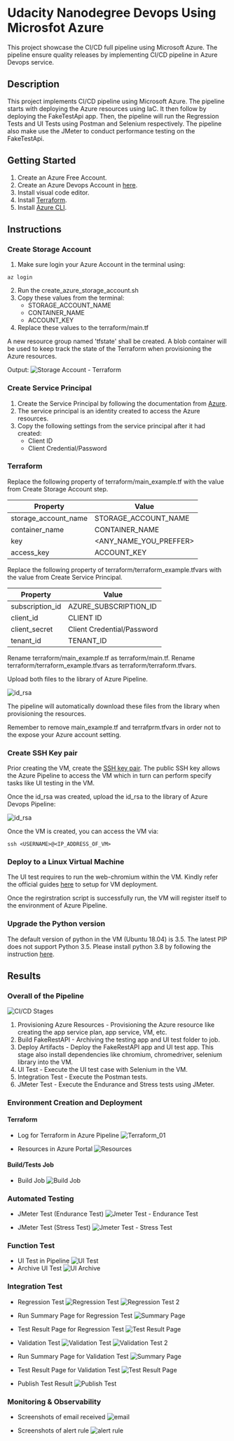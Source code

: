# Udacity Nanodegree Devops Using Microsfot Azure
This project showcase the CI/CD full pipeline using Microsoft Azure. The pipeline ensure quality releases by implementing CI/CD pipeline in Azure Devops service.

## Description
This project implements CI/CD pipeline using Microsoft Azure. The pipeline starts with deploying the Azure resources using IaC. It then follow by deploying the FakeTestApi app. Then, the pipeline will run the Regression Tests and UI Tests using Postman and Selenium respectively. The pipeline also make use the JMeter to conduct performance testing on the FakeTestApi.

## Getting Started
1. Create an Azure Free Account.
2. Create an Azure Devops Account in [here](https://dev.azure.com).
3. Install visual code editor.
4. Install [Terraform](https://learn.hashicorp.com/tutorials/terraform/install-cli).
5. Install [Azure CLI](https://docs.microsoft.com/en-us/cli/azure/install-azure-cli).

## Instructions

### Create Storage Account
1. Make sure login your Azure Account in the terminal using:
```
az login
```
2. Run the create_azure_storage_account.sh
3. Copy these values from the terminal:
    - STORAGE_ACCOUNT_NAME
    - CONTAINER_NAME
    - ACCOUNT_KEY
4. Replace these values to the terraform/main.tf

A new resource group named 'tfstate' shall be created. A blob container will be used to keep track the state of the Terraform when provisioning the Azure resources.

Output:
![Storage Account - Terraform](./screens/01_Terraform.png)

### Create Service Principal
1. Create the Service Principal by following the documentation from [Azure](https://docs.microsoft.com/en-us/azure/active-directory/develop/howto-create-service-principal-portal).
2. The service principal is an identity created to access the Azure resources.
3. Copy the following settings from the service principal after it had created:
    - Client ID
    - Client Credential/Password

### Terraform
Replace the following property of terraform/main_example.tf with the value from Create Storage Account step.

| Property | Value |
| ----------- | ----------- |
| storage_account_name | STORAGE_ACCOUNT_NAME |
| container_name | CONTAINER_NAME |
| key | <ANY_NAME_YOU_PREFFER> |
| access_key | ACCOUNT_KEY |


Replace the following property of terraform/terraform_example.tfvars with the value from Create Service Principal.

| Property | Value |
| ----------- | ----------- |
| subscription_id | AZURE_SUBSCRIPTION_ID |
| client_id | CLIENT ID |
| client_secret | Client Credential/Password |
| tenant_id | TENANT_ID |

Rename terraform/main_example.tf as terraform/main.tf.
Rename terraform/terraform_example.tfvars as terraform/terraform.tfvars.

Upload both files to the library of Azure Pipeline.

![id_rsa](./screens/01_rsa_upload.png)

The pipeline will automatically download these files from the library when provisioning the resources.

Remember to remove main_example.tf and terrafprm.tfvars in order not to the expose your Azure account setting.


### Create SSH Key pair
Prior creating the VM, create the [SSH key pair](https://docs.microsoft.com/en-us/azure/virtual-machines/linux/mac-create-ssh-keys).
The public SSH key allows the Azure Pipeline to access the VM which in turn can perform specify tasks like UI testing in the VM.

Once the id_rsa was created, upload the id_rsa to the library of Azure Devops Pipeline:

![id_rsa](./screens/01_rsa_upload.png)


Once the VM is created, you can access the VM via:
```
ssh <USERNAME>@<IP_ADDRESS_OF_VM>
```


### Deploy to a Linux Virtual Machine
The UI test requires to run the web-chromium within the VM. Kindly refer the official guides [here](https://docs.microsoft.com/en-us/azure/devops/pipelines/ecosystems/deploy-linux-vm?view=azure-devops&tabs=javascript) to setup for VM deployment.

Once the regirstration script is successfully run, the VM will register itself to the environment of Azure Pipeline.

### Upgrade the Python version
The default version of python in the VM (Ubuntu 18.04) is 3.5. The latest PIP does not support Python 3.5. Please install python 3.8
by following the instruction [here](https://tecadmin.net/install-python-3-8-ubuntu/).

## Results
### Overall of the Pipeline
![CI/CD Stages](./screens/01_CI-CD_Stages.png)

1. Provisioning Azure Resources - Provisioning the Azure resource like creating the app service plan, app service, VM, etc.
2. Build FakeRestAPI - Archiving the testing app and UI test folder to job.
3. Deploy Artifacts - Deploy the FakeRestAPI app and UI test app. This stage also install dependencies like chromium, chromedriver, selenium library into the VM.
4. UI Test - Execute the UI test case with Selenium in the VM.
5. Integration Test - Execute the Postman tests.
6. JMeter Test - Execute the Endurance and Stress tests using JMeter.

### Environment Creation and Deployment

#### Terraform
- Log for Terraform in Azure Pipeline
![Terraform_01](./screens/09_Terraform_01.png)

- Resources in Azure Portal
![Resources](./screens/09_Terraform_02.png)

#### Build/Tests Job
- Build Job
![Build Job](./screens/010_pipeline.png)


### Automated Testing
- JMeter Test (Endurance Test)
![Jmeter Test - Endurance Test](./screens/07_Endurance_Test.png)

- JMeter Test (Stress Test)
![Jmeter Test - Stress Test](./screens/07_Stress_Test.png)


### Function Test
- UI Test in Pipeline
![UI Test](./screens/02_UI_Test.png)
- Archive UI Test
![UI Archive](./screens/02_UI_Test_Archive.png)

### Integration Test
- Regression Test
![Regression Test](./screens/03_Regression_Test_01.png)
![Regression Test 2](./screens/03_Regression_Test_02.png)

- Run Summary Page for Regression Test
![Summary Page](./screens/05_Publish_Regression_Test_01.png)
- Test Result Page for Regression Test
![Test Result Page](./screens/05_Publish_Regression_Test_02.png)

- Validation Test
![Validation Test](./screens/04_Validation_Test_01.png)
![Validation Test 2](./screens/04_Validation_Test_02.png)

- Run Summary Page for Validation Test
![Summary Page](./screens/06_Publish_Validation_Test_01.png)
- Test Result Page for Validation Test
![Test Result Page](./screens/06_Publish_Validation_Test_02.png)

- Publish Test Result
![Publish Test](./screens/011_Publish_Results.png)


### Monitoring & Observability
- Screenshots of email received
![email](./screens/012_Email_Alert.png)

- Screenshots of alert rule
![alert rule](./screens/013_AlertRule.png)